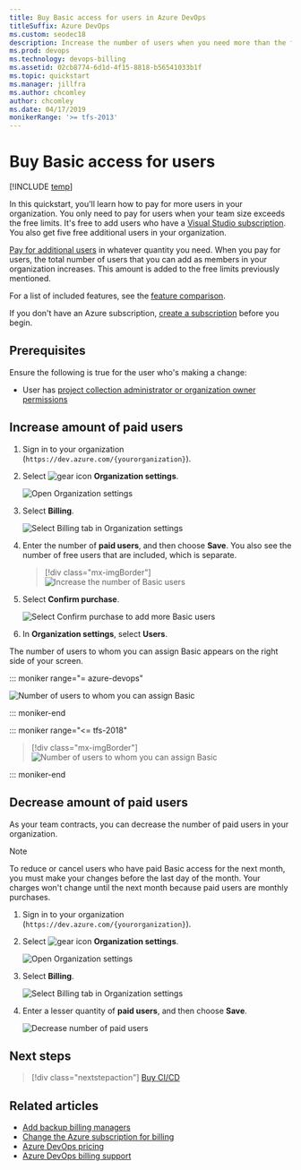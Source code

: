 ```yaml
---
title: Buy Basic access for users in Azure DevOps
titleSuffix: Azure DevOps
ms.custom: seodec18
description: Increase the number of users when you need more than the free amount, or decrease the number of users
ms.prod: devops
ms.technology: devops-billing
ms.assetid: 02cb8774-6d1d-4f15-8818-b56541033b1f
ms.topic: quickstart
ms.manager: jillfra
ms.author: chcomley
author: chcomley
ms.date: 04/17/2019
monikerRange: '>= tfs-2013'
---
```


# Buy Basic access for users

[!INCLUDE [temp](../../_shared/version-vsts-tfs-all-versions.md)]

In this quickstart, you'll learn how to pay for more users in your organization. You only need to pay for users when your team size exceeds the free limits. It's free to add users who have a [Visual Studio subscription](https://visualstudio.microsoft.com/subscriptions/). You also get five free additional users in your organization.

[Pay for additional users](https://marketplace.visualstudio.com/items?itemName=ms.vss-vstsuser) in whatever quantity you need. When you pay for users, the total number of users that you can add as members in your organization increases. This amount is added to the free limits previously mentioned.

For a list of included features, see the [feature comparison](https://visualstudio.microsoft.com/team-services/compare-features/).

If you don't have an Azure subscription, [create a subscription](https://azure.microsoft.com/pricing/purchase-options/) before you begin.

## Prerequisites

Ensure the following is true for the user who's making a change:

* User has [project collection administrator or organization owner permissions](../accounts/faq-add-delete-users.md#find-owner)


<a name="buy-access-vs-marketplace"></a>

## Increase amount of paid users

1. Sign in to your organization (```https://dev.azure.com/{yourorganization}```).
2. Select ![gear icon](../../_img/icons/gear-icon.png) **Organization settings**.
  
   ![Open Organization settings](../../_shared/_img/settings/open-admin-settings-vert.png)

3. Select **Billing**.

   ![Select Billing tab in Organization settings](_img/_shared/select-billing-organization-settings.png)

4. Enter the number of **paid users**, and then choose **Save**. You also see the number of free users that are included, which is separate.

   > [!div class="mx-imgBorder"]
![Increase the number of Basic users](_img/buy-more-basic-access/increase-number-basic-users.png)

5. Select **Confirm purchase**.

   ![Select Confirm purchase to add more Basic users](_img/buy-more-basic-access/select-confirm-purchase.png)

6. In **Organization settings**, select **Users**.

The number of users to whom you can assign Basic appears on the right side of your screen.


::: moniker range="= azure-devops"

   ![Number of users to whom you can assign Basic](_img/buy-more-basic-access/users-summary.png)

::: moniker-end

::: moniker range="<= tfs-2018"

   > [!div class="mx-imgBorder"]
![Number of users to whom you can assign Basic](_img/buy-more-basic-access/vsts-manage-users.png)

::: moniker-end

## Decrease amount of paid users

As your team contracts, you can decrease the number of paid users in your organization.

> [!NOTE]
> To reduce or cancel users who have paid Basic access for the next month, you must make your changes before the last day of the month.
> Your charges won't change until the next month because paid users are monthly purchases.

1. Sign in to your organization (```https://dev.azure.com/{yourorganization}```).
2. Select ![gear icon](../../_img/icons/gear-icon.png) **Organization settings**.
  
   ![Open Organization settings](../../_shared/_img/settings/open-admin-settings-vert.png)

3. Select **Billing**.

   ![Select Billing tab in Organization settings](_img/_shared/select-billing-organization-settings.png)

4. Enter a lesser quantity of **paid users**, and then choose **Save**.

   ![Decrease number of paid users](_img/buy-more-basic-access/decrease-number-basic-users.png)

## Next steps

> [!div class="nextstepaction"]
> [Buy CI/CD](buy-more-build-vs.md#prerequisites)

## Related articles

* [Add backup billing managers](add-backup-billing-managers.md)
* [Change the Azure subscription for billing](change-azure-subscription.md)
* [Azure DevOps pricing](https://azure.microsoft.com/pricing/details/visual-studio-team-services/)
* [Azure DevOps billing support](https://azure.microsoft.com/support/devops/)
